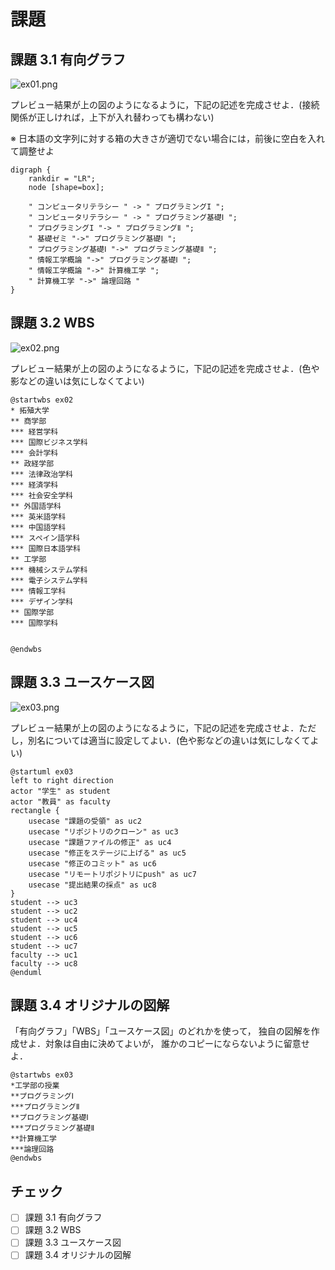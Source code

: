 # 課題

## 課題 3.1 有向グラフ

![ex01.png](ex01.png)

プレビュー結果が上の図のようになるように，下記の記述を完成させよ．(接続関係が正しければ，上下が入れ替わっても構わない)

※ 日本語の文字列に対する箱の大きさが適切でない場合には，前後に空白を入れて調整せよ

```graphviz
digraph {
    rankdir = "LR";
    node [shape=box];

    " コンピュータリテラシー " -> " プログラミングI ";
    " コンピュータリテラシー " -> " プログラミング基礎Ⅰ ";
    " プログラミングI "-> " プログラミングⅡ ";
    " 基礎ゼミ "->" プログラミング基礎Ⅰ ";
    " プログラミング基礎Ⅰ "->" プログラミング基礎Ⅱ ";
    " 情報工学概論 "->" プログラミング基礎Ⅰ ";
    " 情報工学概論 "->" 計算機工学 ";
    " 計算機工学 "->" 論理回路 "
}
```

## 課題 3.2 WBS

![ex02.png](ex02.png)

プレビュー結果が上の図のようになるように，下記の記述を完成させよ．(色や影などの違いは気にしなくてよい)

```plantUML
@startwbs ex02
* 拓殖大学
** 商学部
*** 経営学科
*** 国際ビジネス学科
*** 会計学科
** 政経学部
*** 法律政治学科
*** 経済学科
*** 社会安全学科
** 外国語学科
*** 英米語学科
*** 中国語学科
*** スペイン語学科
*** 国際日本語学科
** 工学部
*** 機械システム学科
*** 電子システム学科
*** 情報工学科
*** デザイン学科
** 国際学部
*** 国際学科


@endwbs
```

## 課題 3.3 ユースケース図

![ex03.png](ex03.png)

プレビュー結果が上の図のようになるように，下記の記述を完成させよ．ただし，別名については適当に設定してよい．(色や影などの違いは気にしなくてよい)

```plantUML
@startuml ex03
left to right direction
actor "学生" as student
actor "教員" as faculty
rectangle {
    usecase "課題の受領" as uc2
    usecase "リポジトリのクローン" as uc3
    usecase "課題ファイルの修正" as uc4
    usecase "修正をステージに上げる" as uc5
    usecase "修正のコミット" as uc6
    usecase "リモートリポジトリにpush" as uc7
    usecase "提出結果の採点" as uc8
}
student --> uc3
student --> uc2
student --> uc4
student --> uc5
student --> uc6
student --> uc7
faculty --> uc1
faculty --> uc8
@enduml
```

## 課題 3.4 オリジナルの図解

「有向グラフ」「WBS」「ユースケース図」のどれかを使って，
独自の図解を作成せよ．対象は自由に決めてよいが，
誰かのコピーにならないように留意せよ．
```plantUML
@startwbs ex03
*工学部の授業
**プログラミングⅠ
***プログラミングⅡ
**プログラミング基礎Ⅰ
***プログラミング基礎Ⅱ
**計算機工学
***論理回路
@endwbs 
```


## チェック
- [ ] 課題 3.1 有向グラフ
- [ ] 課題 3.2 WBS
- [ ] 課題 3.3 ユースケース図
- [ ] 課題 3.4 オリジナルの図解
